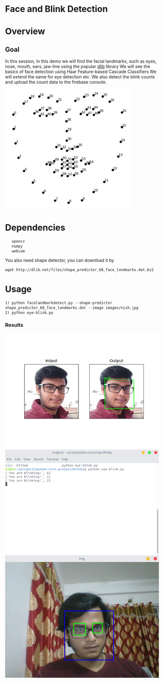 # Face and Blink Detection

# Overview

## Goal
In this session,
In this demo we will find the facial landmarks, such as eyes, nose, mouth, ears, jaw-line using the popular [dlib](http://dlib.net/) library
We will see the basics of face detection using Haar Feature-based Cascade Classifiers
We will extend the same for eye detection etc.
We also detect the blink counts and upload the count data to the firebase console.

![Alt](results/facelandmark68.png)
# Dependencies
```pip install -r requirements.txt
   opencv
   numpy
   webcam
```

You also need shape detector, you can download it by 
```
wget http://dlib.net/files/shape_predictor_68_face_landmarks.dat.bz2
```
# Usage
 ```
 1) python facelandmarkdetect.py --shape-predictor shape_predictor_68_face_landmarks.dat --image images/nish.jpg
 2) python eye-blink.py
```
### Results
![Alt](results/result_m.png "Title")
![Alt](results/blink_cmd.png "blink-detect")
![Alt](results/blink.png "blink-detect")



